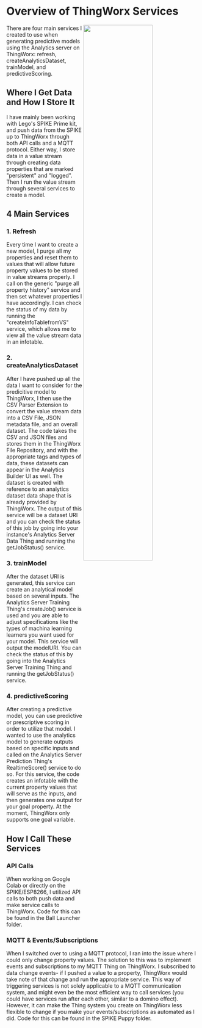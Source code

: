 # Overview of ThingWorx Services 
<img align="right" src="https://user-images.githubusercontent.com/49819466/128407966-ecd0203b-5cc9-4526-a695-d3d93114c313.jpg" width=60% height=60%>

There are four main services I created to use when generating predictive models using the Analytics server on ThingWorx: refresh, createAnalyticsDataset, trainModel, and predictiveScoring.

## Where I Get Data and How I Store It 
I have mainly been working with Lego's SPIKE Prime kit, and push data from the SPIKE up to ThingWorx through both API calls and a MQTT protocol. Either way, I store data in a value stream through creating data properties that are marked "persistent" and "logged". Then I run the value stream through several services to create a model. 

## 4 Main Services 

### 1. Refresh
Every time I want to create a new model, I purge all my properties and reset them to values that will allow future property values to be stored in value streams properly. I call on the generic "purge all property history" service and then set whatever properties I have accordingly. I can check the status of my data by running the "createInfoTablefromVS" service, which allows me to view all the value stream data in an infotable. 

### 2. createAnalyticsDataset
After I have pushed up all the data I want to consider for the predicitive model to ThingWorx, I then use the CSV Parser Extension to convert the value stream data into a CSV File, JSON metadata file, and an overall dataset. The code takes the CSV and JSON files and stores them in the ThingWorx File Repository, and with the appropriate tags and types of data, these datasets can appear in the Analytics Builder UI as well. The dataset is created with reference to an analytics dataset data shape that is already provided by ThingWorx. The output of this service will be a dataset URI and you can check the status of this job by going into your instance's Analytics Server Data Thing and running the getJobStatus() service. 

### 3. trainModel 
After the dataset URI is generated, this service can create an analytical model based on several inputs. The Analytics Server Training Thing's createJob() service is used and you are able to adjust specifications like the types of machina learning learners you want used for your model. This service will output the modelURI. You can check the status of this by going into the Analytics Server Training Thing and running the getJobStatus() service. 

### 4. predictiveScoring
After creating a predictive model, you can use predictive or prescriptive scoring in order to utilize that model. I wanted to use the analytics model to generate outputs based on specific inputs and called on the Analytics Server Prediction Thing's RealtimeScore() service to do so. For this service, the code creates an infotable with the current property values that will serve as the inputs, and then generates one output for your goal property. At the moment, ThingWorx only supports one goal variable. 

## How I Call These Services 

### API Calls 
When working on Google Colab or directly on the SPIKE/ESP8266, I utilized API calls to both push data and make service calls to ThingWorx. Code for this can be found in the Ball Launcher folder. 

### MQTT & Events/Subscriptions 
When I switched over to using a MQTT protocol, I ran into the issue where I could only change property values. The solution to this was to implement events and subscriptions to my MQTT Thing on ThingWorx. I subscribed to data change events- if I pushed a value to a property, ThingWorx would take note of that change and run the appropriate service. This way of triggering services is not solely applicable to a MQTT communication system, and might even be the most efficient way to call services (you could have services run after each other, similar to a domino effect). However, it can make the Thing system you create on ThingWorx less flexible to change if you make your events/subscriptions as automated as I did. Code for this can be found in the SPIKE Puppy folder.

